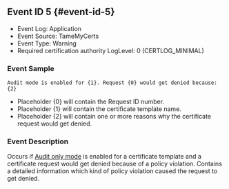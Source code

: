 ## Event ID 5 {#event-id-5}

- Event Log: Application
- Event Source: TameMyCerts
- Event Type: Warning
- Required certification authority LogLevel: 0 (CERTLOG_MINIMAL)

### Event Sample

```
Audit mode is enabled for {1}. Request {0} would get denied because:
{2}
```

- Placeholder {0} will contain the Request ID number.
- Placeholder {1} will contain the certificate template name.
- Placeholder {2} will contain one or more reasons why the certificate request would get denied.

### Event Description

Occurs if [Audit only mode](#audit-only-mode) is enabled for a certificate template and a certificate request would get denied because of a policy violation. Contains a detailed information which kind of policy violation caused the request to get denied.
